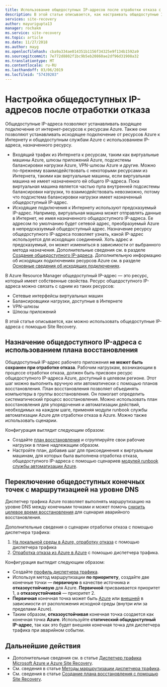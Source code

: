 ```yaml
---
title: Использование общедоступных IP-адресов после отработки отказа с помощью Azure Site Recovery | Документация Майкрософт
description: В этой статье описывается, как настраивать общедоступные IP-адреса с помощью диспетчера трафика Azure и Azure Site Recovery для аварийного восстановления и миграции.
services: site-recovery
author: mayurigupta13
manager: rochakm
ms.service: site-recovery
ms.topic: article
ms.date: 11/27/2018
ms.author: mayg
ms.openlocfilehash: cba9a334ae014351b1156f34325e9f134b1592a9
ms.sourcegitcommit: 7e772d8802f1bc9b5eb20860ae2df96d31908a32
ms.translationtype: MT
ms.contentlocale: ru-RU
ms.lasthandoff: 03/06/2019
ms.locfileid: "57439203"
---
```

# <a name="set-up-public-ip-addresses-after-failover"></a>Настройка общедоступных IP-адресов после отработки отказа

Общедоступные IP-адреса позволяют устанавливать входящее подключение от интернет-ресурсов к ресурсам Azure. Также они позволяют устанавливать исходящее подключение от ресурсов Azure к Интернету и общедоступным службам Azure с использованием IP-адреса, назначенного ресурсу.
- Входящий трафик из Интернета к ресурсам, таким как виртуальные машины Azure, шлюзы приложений Azure, подсистемы балансировки нагрузки Azure, VPN-шлюзы Azure и другие. Можно по-прежнему взаимодействовать с некоторыми ресурсами из Интернета, такими как виртуальные машины, если виртуальная машина не имеет назначенного ей общего IP-адреса. Пока виртуальная машина является частью пула внутренней подсистемы балансировки нагрузки, то взаимодействовать невозможно, потому что подсистема балансировки нагрузки имеет назначенный общедоступный IP-адрес.
- Исходящие подключения к Интернету используют предсказуемый IP-адрес. Например, виртуальная машина может отправлять данные в Интернет, не имея назначенного общедоступного IP-адреса. Ее адресом по умолчанию будет сетевой адрес, преобразуемый Azure в непредсказуемый общедоступный адрес. Назначение ресурсу общедоступного IP-адреса позволяет узнать, какой IP-адрес используется для исходящих соединений. Хоть адрес и предсказуемый, он может измениться в зависимости от выбранного метода назначения. Дополнительные сведения см. в разделе [Создание общедоступного IP-адреса](../virtual-network/virtual-network-public-ip-address.md#create-a-public-ip-address). Дополнительную информацию об исходящих подключениях ресурсов Azure см. в разделе [Основные сведения об исходящих подключениях](../load-balancer/load-balancer-outbound-connections.md?toc=%2fazure%2fvirtual-network%2ftoc.json).

В Azure Resource Manager общедоступный IP-адрес — это ресурс, который имеет собственные свойства. Ресурс общедоступного IP-адреса можно связать с одним из таких ресурсов:

* Сетевые интерфейсы виртуальных машин
* Балансировщики нагрузки, доступные в Интернете
* VPN-шлюзы
* Шлюзы приложений

В этой статье описывается, как можно использовать общедоступные IP-адреса с помощью Site Recovery.

## <a name="public-ip-address-assignment-using-recovery-plan"></a>Назначение общедоступного IP-адреса с использованием плана восстановления

Общедоступный IP-адрес рабочего приложения **не может быть сохранен при отработке отказа**. Рабочим нагрузкам, возникающим в процессе отработки отказа, должен быть присвоен ресурс общедоступного IP-адреса Azure, доступный в целевом регионе. Этот шаг можно выполнить вручную или автоматически с помощью планов восстановления. План восстановления позволяет объединять компьютеры в группы восстановления. Он помогает определить систематический процесс восстановления. Можно использовать план восстановления для упорядочения и автоматизации действий, необходимых на каждом шаге, применяя модули runbook службы автоматизации Azure для отработки отказа в Azure. Можно также использовать сценарии.

Конфигурация выглядит следующим образом:
- Создайте [план восстановления](../site-recovery/site-recovery-create-recovery-plans.md#create-a-recovery-plan) и сгруппируйте свои рабочие нагрузки в плане надлежащим образом.
- Настройте план, добавив шаг для присоединения к виртуальным машинам, для которых была выполнена отработка отказа, общедоступного IP-адреса с помощью сценариев [модулей runbook службы автоматизации Azure](../site-recovery/site-recovery-runbook-automation.md#customize-the-recovery-plan).

 
## <a name="public-endpoint-switching-with-dns-level-routing"></a>Переключение общедоступных конечных точек с маршрутизацией на уровне DNS

Диспетчер трафика Azure позволяет выполнять маршрутизацию на уровне DNS между конечными точками и может помочь [снизить целевое время восстановления](../site-recovery/concepts-traffic-manager-with-site-recovery.md#recovery-time-objective-rto-considerations) для сценария аварийного восстановления. 

Дополнительные сведения о сценарии отработки отказа с помощью диспетчера трафика:
1. [На локальной среды в Azure, отработку отказа](../site-recovery/concepts-traffic-manager-with-site-recovery.md#on-premises-to-azure-failover) с помощью диспетчера трафика 
2. [Отработка отказа из Azure в Azure](../site-recovery/concepts-traffic-manager-with-site-recovery.md#azure-to-azure-failover) с помощью диспетчера трафика. 

Конфигурация выглядит следующим образом:
- Создайте [профиль диспетчера трафика](../traffic-manager/traffic-manager-create-profile.md).
- Используя метод маршрутизации **по приоритету**, создайте две конечные точки — **первичную** в качестве источника и **отказоустойчивую** для Azure. **Первичной** присваивается приоритет 1, а **отказоустойчивой** — приоритет 2.
- **Первичная** конечная точка может быть [Azure](../traffic-manager/traffic-manager-endpoint-types.md#azure-endpoints) или [внешней](../traffic-manager/traffic-manager-endpoint-types.md#external-endpoints) в зависимости от расположения исходной среды (внутри или за пределами Azure).
- Таким образом, **отказоустойчивая** конечная точка создается как конечная точка **Azure**. Используйте **статический общедоступный IP-адрес**, так как это будет внешняя конечная точка для диспетчера трафика при аварийном событии.

## <a name="next-steps"></a>Дальнейшие действия
- Дополнительные сведения см. в статье [Диспетчер трафика Microsoft Azure и Azure Site Recovery](../site-recovery/concepts-traffic-manager-with-site-recovery.md).
- См. сведения в статье [Методы маршрутизации диспетчера трафика](../traffic-manager/traffic-manager-routing-methods.md).
- См. сведения в статье [Создание плана восстановления с помощью Site Recovery](site-recovery-create-recovery-plans.md).
